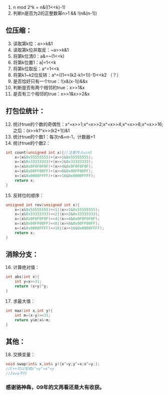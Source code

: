 1. n mod 2^k = n&((1<<k)-1)
2. 判断n是否为2的正整数幂n>1 && !(n&(n-1))

## 位压缩：

3. 读取第k位：a>>k&1
4. 读取第k位并取反：~a>>k&1
5. 将第k位清0：a&=~(1<<k)
6. 将第k位置1：a|=1<<k
7. 将第k位取反：a^=1<<k
8. 将第k1~k2位反转：a^=((1<<(k2-k1+1))-1)<<k2 （？）
9. 是否恰好只有一个true：!(x&(x-1))&&x
10. 判断是否有两个相邻的true：x>>1&x
11. 是否有三个相邻的true：x>>1&x>>2&x

## 打包位统计：

12. 统计true的个数的奇偶性：x^=x>>1;x^=x>>2;x^=x>>4;x^=x>>8;x^=x>>16; 之后：(x>>k1^x>>(k2+1))&1
13. 统计true的个数1：每次n&=n-1，计数器+1
14. 统计true的个数2：
```C++
int count(unsigned int x){//注意传入uint
    x=(x&0x55555555)+(x>>1&0x55555555);
    x=(x&0x33333333)+(x>>2&0x33333333);
    x=(x&0x0F0F0F0F)+(x>>4&0x0F0F0F0F);
    x=(x&0x00FF00FF)+(x>>8&0x00FF00FF);
    x=(x&0x0000FFFF)+(x>>16&0x0000FFFF);
    return x;
}
```
15. 反转位的顺序：
```C++
unsigned int rev(unsigned int x){
    x=(x&0x55555555)<<1|(x>>1&0x55555555);
    x=(x&0x33333333)<<2|(x>>2&0x33333333);
    x=(x&0x0F0F0F0F)<<4|(x>>4&0x0F0F0F0F);
    x=(x&0x00FF00FF)<<8|(x>>8&0x00FF00FF);
    x=(x&0x0000FFFF)<<16|(x>>16&0x0000FFFF);
    return x;
}
```

## 消除分支：

16. 计算绝对值：
```C++
int abs(int x){
    int y=x>>31;
    return (x+y)^y;
}
```

17. 求最大值：
```C++
int max(int x,int y){
    int m=(x-y)>>31;
    return y&m|x&~m;
}
```

## 其他：

18. 交换变量：
```C++
void swap(int& x,int& y){x^=y;y^=x;x^=y;};
//C++可以写成x^=y^=x^=y
//Java不行
```

### **感谢骆神犇，09年的文再看还是大有收获。**